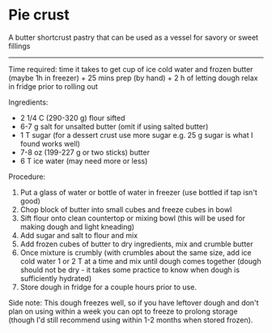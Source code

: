 # Pie crust

A butter shortcrust pastry that can be used as a vessel for savory or sweet fillings

---

Time required: time it takes to get cup of ice cold water and frozen butter (maybe 1h in freezer) + 25 mins prep (by hand) + 2 h of letting dough relax in fridge prior to rolling out

Ingredients:
* 2 1/4 C (290-320 g) flour sifted 
* 6-7 g salt for unsalted butter (omit if using salted butter)
* 1 T sugar (for a dessert crust use more sugar e.g. 25 g sugar is what I found works well)
* 7-8 oz (199-227 g or two sticks) butter 
* 6 T ice water (may need more or less)

Procedure:
1. Put a glass of water or bottle of water in freezer (use bottled if tap isn't good)
2. Chop block of butter into small cubes and freeze cubes in bowl
3. Sift flour onto clean countertop or mixing bowl (this will be used for making dough and light kneading)
4. Add sugar and salt to flour and mix
5. Add frozen cubes of butter to dry ingredients, mix and crumble butter
6. Once mixture is crumbly (with crumbles about the same size, add ice cold water 1 or 2 T at a time and mix until dough comes together (dough should not be dry - it takes some practice to know when dough is sufficiently hydrated)
7. Store dough in fridge for a couple hours prior to use. 

Side note: This dough freezes well, so if you have leftover dough and don't plan on using within a week you can opt to freeze to prolong storage (though I'd still recommend using within 1-2 months when stored frozen). 



